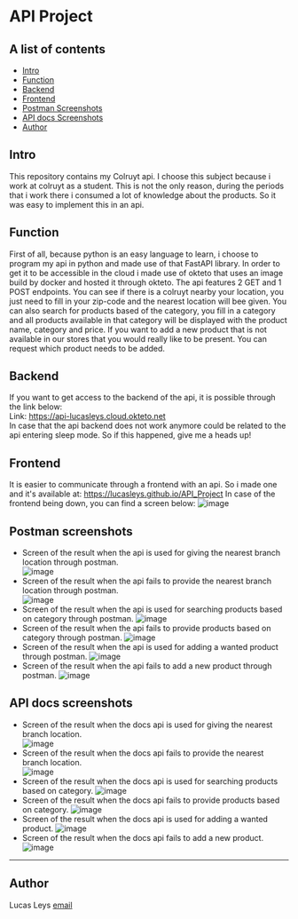 # API Project
## A list of contents
- [Intro](#intro)
- [Function](#function)
- [Backend](#backend)
- [Frontend](#frontend)
- [Postman Screenshots](#Postman-screenshots)
- [API docs Screenshots](#API-docs-screenshots)
- [Author](#author)
## Intro
 This repository contains my Colruyt api. I choose this subject because i work at colruyt as a student. This is not the only reason, during the periods that i work there i consumed a lot of knowledge about the products. So it was easy to implement this in an api.
## Function
First of all, because python is an easy language to learn, i choose to program my api in python and made use of that FastAPI library. 
In order to get it to be accessible in the cloud i made use of okteto that uses an image build by docker and hosted it through okteto.
The api features 2 GET and 1 POST endpoints. You can see if there is a colruyt nearby your location, you just need to fill in your zip-code and the nearest location will bee given.
You can also search for products based of the category, you fill in a category and all products available in that category will be displayed with the product name, category and price.
If you want to add a new product that is not available in our stores that you would really like to be present. You can request which product needs to be added.
## Backend
If you want to get access to the backend of the api, it is possible through the link below:  
Link: https://api-lucasleys.cloud.okteto.net  
In case that the api backend does not work anymore could be related to the api entering sleep mode. So if this happened, give me a heads up!
## Frontend
It is easier to communicate through a frontend with an api. So i made one and it's available at: https://lucasleys.github.io/API_Project
In case of the frontend being down, you can find a screen below:
![image](https://github.com/lucasleys/API_Project/blob/main/images/frontend.png)
## Postman screenshots
- Screen of the result when the api is used for giving the nearest branch location through postman.  
![image](https://github.com/lucasleys/API_Project/blob/main/images/filiaal_suc.png)
- Screen of the result when the api fails to provide the nearest branch location through postman.  
![image](https://github.com/lucasleys/API_Project/blob/main/images/filiaal_fail.png)
- Screen of the result when the api is used for searching products based on category through postman.
![image](https://github.com/lucasleys/API_Project/blob/main/images/product_suc.png)
- Screen of the result when the api fails to provide products based on category through postman.
![image](https://github.com/lucasleys/API_Project/blob/main/images/product_fail.png)
- Screen of the result when the api is used for adding a wanted product through postman.
![image](https://github.com/lucasleys/API_Project/blob/main/images/newproduct_suc.png)
- Screen of the result when the api fails to add a new product through postman.
![image](https://github.com/lucasleys/API_Project/blob/main/images/newproduct_fail.png)
## API docs screenshots
- Screen of the result when the docs api is used for giving the nearest branch location.  
![image](https://github.com/lucasleys/API_Project/blob/main/images/docs_filiaal_suc.png)
- Screen of the result when the docs api fails to provide the nearest branch location.  
![image](https://github.com/lucasleys/API_Project/blob/main/images/docs_filiaal_fail.png)
- Screen of the result when the docs api is used for searching products based on category.
![image](https://github.com/lucasleys/API_Project/blob/main/images/docs_product_suc.png)
- Screen of the result when the docs api fails to provide products based on category.
![image](https://github.com/lucasleys/API_Project/blob/main/images/docs_product_fail.png)
- Screen of the result when the docs api is used for adding a wanted product.
![image](https://github.com/lucasleys/API_Project/blob/main/images/docs_post_suc.png)
- Screen of the result when the docs api fails to add a new product.
![image](https://github.com/lucasleys/API_Project/blob/main/images/docs_post_fail.png)
---
## Author
Lucas Leys 
[email](mailto:r0881339@student.thomasmore.be)  
